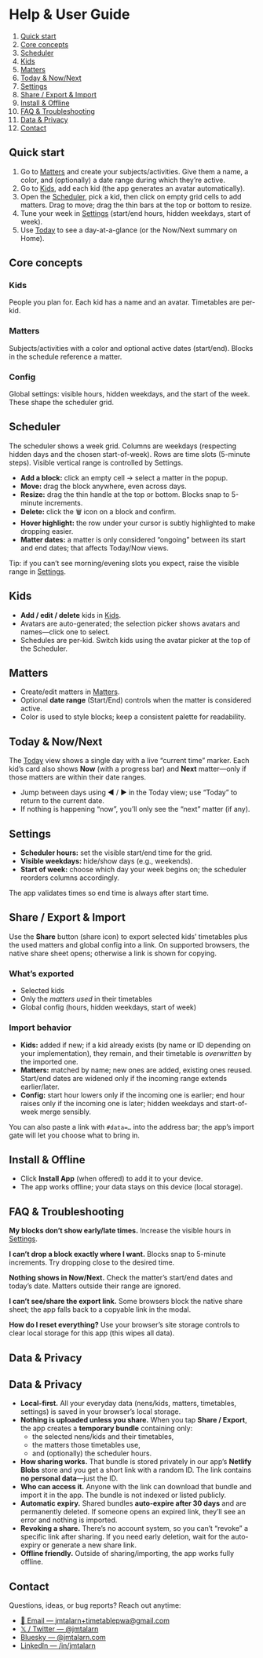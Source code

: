 # Help & User Guide

1.  [Quick start](#quick-start)
2.  [Core concepts](#core-concepts)
3.  [Scheduler](#scheduler)
4.  [Kids](#kids)
5.  [Matters](#matters)
6.  [Today & Now/Next](#today--nownext)
7.  [Settings](#settings)
8.  [Share / Export & Import](#share--export--import)
9.  [Install & Offline](#install--offline)
10. [FAQ & Troubleshooting](#faq--troubleshooting)
11. [Data & Privacy](#data--privacy)
12. [Contact](#contact)

## Quick start

1.  Go to [Matters](/matters) and create your subjects/activities. Give them a name, a color, and (optionally) a date range during which they’re active.
2.  Go to [Kids](/kids), add each kid (the app generates an avatar automatically).
3.  Open the [Scheduler](/timetable-scheduler), pick a kid, then click on empty grid cells to add matters. Drag to move; drag the thin bars at the top or bottom to resize.
4.  Tune your week in [Settings](/settings) (start/end hours, hidden weekdays, start of week).
5.  Use [Today](/today) to see a day-at-a-glance (or the Now/Next summary on Home).

## Core concepts

### Kids

People you plan for. Each kid has a name and an avatar. Timetables are per-kid.

### Matters

Subjects/activities with a color and optional active dates (start/end). Blocks in the schedule reference a matter.

### Config

Global settings: visible hours, hidden weekdays, and the start of the week. These shape the scheduler grid.

## Scheduler

The scheduler shows a week grid. Columns are weekdays (respecting hidden days and the chosen start-of-week). Rows are time slots (5-minute steps). Visible vertical range is controlled by Settings.

-   **Add a block:** click an empty cell → select a matter in the popup.
-   **Move:** drag the block anywhere, even across days.
-   **Resize:** drag the thin handle at the top or bottom. Blocks snap to 5-minute increments.
-   **Delete:** click the 🗑️ icon on a block and confirm.
-   **Hover highlight:** the row under your cursor is subtly highlighted to make dropping easier.
-   **Matter dates:** a matter is only considered “ongoing” between its start and end dates; that affects Today/Now views.

Tip: if you can’t see morning/evening slots you expect, raise the visible range in [Settings](/settings).

## Kids

-   **Add / edit / delete** kids in [Kids](/kids).
-   Avatars are auto-generated; the selection picker shows avatars and names—click one to select.
-   Schedules are per-kid. Switch kids using the avatar picker at the top of the Scheduler.

## Matters

-   Create/edit matters in [Matters](/matters).
-   Optional **date range** (Start/End) controls when the matter is considered active.
-   Color is used to style blocks; keep a consistent palette for readability.

## Today & Now/Next

The [Today](/today) view shows a single day with a live “current time” marker. Each kid’s card also shows **Now** (with a progress bar) and **Next** matter—only if those matters are within their date ranges.

-   Jump between days using ◀︎ / ▶︎ in the Today view; use “Today” to return to the current date.
-   If nothing is happening “now”, you’ll only see the “next” matter (if any).

## Settings

-   **Scheduler hours:** set the visible start/end time for the grid.
-   **Visible weekdays:** hide/show days (e.g., weekends).
-   **Start of week:** choose which day your week begins on; the scheduler reorders columns accordingly.

The app validates times so end time is always after start time.

## Share / Export & Import

Use the **Share** button (share icon) to export selected kids’ timetables plus the used matters and global config into a link. On supported browsers, the native share sheet opens; otherwise a link is shown for copying.

### What’s exported

-   Selected kids
-   Only the _matters used_ in their timetables
-   Global config (hours, hidden weekdays, start of week)

### Import behavior

-   **Kids:** added if new; if a kid already exists (by name or ID depending on your implementation), they remain, and their timetable is _overwritten_ by the imported one.
-   **Matters:** matched by name; new ones are added, existing ones reused. Start/end dates are widened only if the incoming range extends earlier/later.
-   **Config:** start hour lowers only if the incoming one is earlier; end hour raises only if the incoming one is later; hidden weekdays and start-of-week merge sensibly.

You can also paste a link with `#data=…` into the address bar; the app’s import gate will let you choose what to bring in.

## Install & Offline

-   Click **Install App** (when offered) to add it to your device.
-   The app works offline; your data stays on this device (local storage).

## FAQ & Troubleshooting

**My blocks don’t show early/late times.** Increase the visible hours in [Settings](/settings).

**I can’t drop a block exactly where I want.** Blocks snap to 5-minute increments. Try dropping close to the desired time.

**Nothing shows in Now/Next.** Check the matter’s start/end dates and today’s date. Matters outside their range are ignored.

**I can’t see/share the export link.** Some browsers block the native share sheet; the app falls back to a copyable link in the modal.

**How do I reset everything?** Use your browser’s site storage controls to clear local storage for this app (this wipes all data).

## Data & Privacy

## Data & Privacy

-   **Local-first.** All your everyday data (nens/kids, matters, timetables, settings) is saved in your browser’s local storage.
-   **Nothing is uploaded unless you share.** When you tap **Share / Export**, the app creates a **temporary bundle** containing only:
    -   the selected nens/kids and their timetables,
    -   the matters those timetables use,
    -   and (optionally) the scheduler hours.
-   **How sharing works.** That bundle is stored privately in our app’s **Netlify Blobs** store and you get a short link with a random ID. The link contains **no personal data**—just the ID.
-   **Who can access it.** Anyone with the link can download that bundle and import it in the app. The bundle is not indexed or listed publicly.
-   **Automatic expiry.** Shared bundles **auto-expire after 30 days** and are permanently deleted. If someone opens an expired link, they’ll see an error and nothing is imported.
-   **Revoking a share.** There’s no account system, so you can’t “revoke” a specific link after sharing. If you need early deletion, wait for the auto-expiry or generate a new share link.
-   **Offline friendly.** Outside of sharing/importing, the app works fully offline.

## Contact

Questions, ideas, or bug reports? Reach out anytime:

-   [📧 Email — jmtalarn+timetablepwa@gmail.com](mailto:jmtalarn+timetablepwa@gmail.com)
-   [𝕏 / Twitter — @jmtalarn](https://x.com/jmtalarn)
-   [Bluesky — @jmtalarn.com](https://bsky.app/profile/jmtalarn.com)
-   [LinkedIn — /in/jmtalarn](https://www.linkedin.com/in/jmtalarn)
